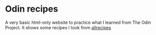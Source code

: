 # Odin recipes

A very basic html-only website to practice what I learned from The Odin Project. It shows some recipes I took from [allrecipes](https://www.allrecipes.com/)